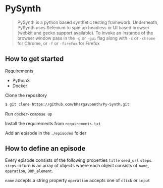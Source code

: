 # PySynth

> PySynth is a python based synthetic testing framework. Underneath, PySynth uses Selenium to spin up headless or UI based browser (webkit and gecko support available). To invoke an instance of the browser window pass in the `-g` or `-gui` flag along with `-c` or `-chrome` for Chrome, or `-f` or `-firefox` for Firefox

## How to get started
Requirements
* Python3
* Docker

Clone the repository
```bash
$ git clone https://github.com/bhargavpanth/Py-Synth.git
```
Run `docker-compose up`

Install the requirements from `requirements.txt`

Add an episode in the `./episodes` folder

## How to define an episode
Every episode consists of the following properties `title` `seed_url` `steps`. `steps` in turn is an array of objects where each object consists of `name`, `operation`, `DOM_element`.

`name` accepts a string property
`operation` accepts one of `click` or `input`
